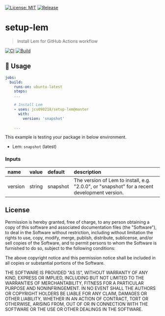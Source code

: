 [![License: MIT](https://img.shields.io/badge/License-MIT-green.svg)](https://opensource.org/licenses/MIT)
[![Release](https://img.shields.io/github/release/jcs090218/setup-lem.svg?logo=github)](https://github.com/jcs090218/setup-lem/releases/latest)

# setup-lem
> Install Lem for GitHub Actions workflow

[![CI](https://github.com/jcs090218/setup-lem/actions/workflows/test.yml/badge.svg)](https://github.com/jcs090218/setup-lem/actions/workflows/test.yml)
[![Build](https://github.com/jcs090218/setup-lem/actions/workflows/build.yml/badge.svg)](https://github.com/jcs090218/setup-lem/actions/workflows/build.yml)

## 🔨 Usage

```yml
jobs:
  build:
    runs-on: ubuntu-latest
    steps:
    ...

    # Install Lem
    - uses: jcs090218/setup-lem@master
      with:
        version: 'snapshot'

    ...
```

This example is testing your package in below environment.

* Lem: `snapshot` (latest)

### Inputs

| name    | value  | default  | description                                                                                  |
|:--------|:-------|:---------|:---------------------------------------------------------------------------------------------|
| version | string | snapshot | The version of Lem to install, e.g. "2.0.0", or "snapshot" for a recent development version. |

## License

Permission is hereby granted, free of charge, to any person obtaining a copy
of this software and associated documentation files (the "Software"), to deal
in the Software without restriction, including without limitation the rights
to use, copy, modify, merge, publish, distribute, sublicense, and/or sell
copies of the Software, and to permit persons to whom the Software is
furnished to do so, subject to the following conditions:

The above copyright notice and this permission notice shall be included in all
copies or substantial portions of the Software.

THE SOFTWARE IS PROVIDED "AS IS", WITHOUT WARRANTY OF ANY KIND, EXPRESS OR
IMPLIED, INCLUDING BUT NOT LIMITED TO THE WARRANTIES OF MERCHANTABILITY,
FITNESS FOR A PARTICULAR PURPOSE AND NONINFRINGEMENT. IN NO EVENT SHALL THE
AUTHORS OR COPYRIGHT HOLDERS BE LIABLE FOR ANY CLAIM, DAMAGES OR OTHER
LIABILITY, WHETHER IN AN ACTION OF CONTRACT, TORT OR OTHERWISE, ARISING FROM,
OUT OF OR IN CONNECTION WITH THE SOFTWARE OR THE USE OR OTHER DEALINGS IN THE
SOFTWARE.
